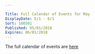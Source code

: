 ```yaml
---

Title: Full Calendar of Events for May
DisplayDate: 5/1 - 6/1
Sort: 180501
Published: 05/01/2018
Expires: 06/01/2018
---
```

The full calendar of events are <a href="assets/pdf/May 2018 Calendar.pdf" target="blank">here</a>
	

